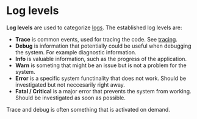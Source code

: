 # Log levels

**Log levels** are used to categorize [logs](./README.md). The established log
levels are:

- **Trace** is common events, used for tracing the code. See
  [tracing](../tracing.md).
- **Debug** is information that potentially could be useful when debugging the
  system. For example diagnostic information.
- **Info** is valuable information, such as the progress of the application.
- **Warn** is someting that might be an issue but is not a problem for the
  system.
- **Error** is a specific system functinality that does not work. Should be
  investigated but not neccesarily right away.
- **Fatal / Critical** is a major error that prevents the system from working.
  Should be investigated as soon as possible.

Trace and debug is often something that is activated on demand.
